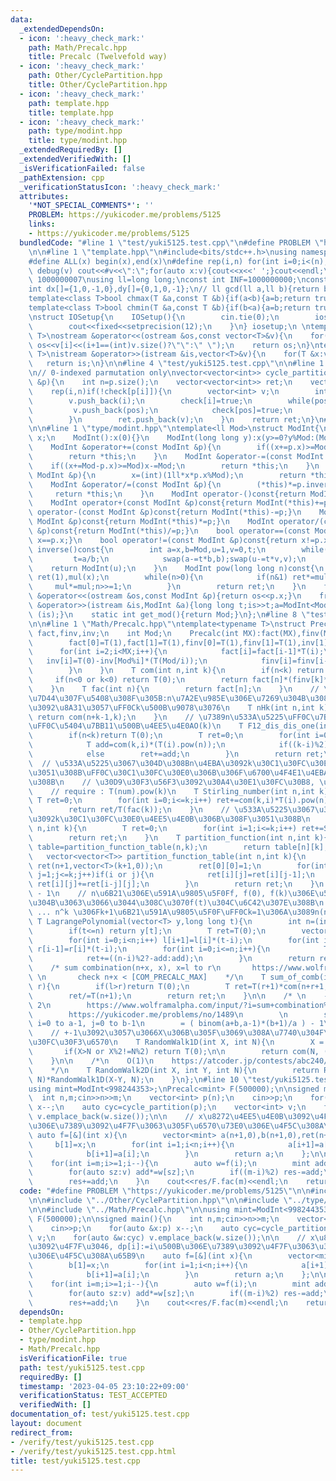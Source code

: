 ```yaml
---
data:
  _extendedDependsOn:
  - icon: ':heavy_check_mark:'
    path: Math/Precalc.hpp
    title: Precalc (Twelvefold way)
  - icon: ':heavy_check_mark:'
    path: Other/CyclePartition.hpp
    title: Other/CyclePartition.hpp
  - icon: ':heavy_check_mark:'
    path: template.hpp
    title: template.hpp
  - icon: ':heavy_check_mark:'
    path: type/modint.hpp
    title: type/modint.hpp
  _extendedRequiredBy: []
  _extendedVerifiedWith: []
  _isVerificationFailed: false
  _pathExtension: cpp
  _verificationStatusIcon: ':heavy_check_mark:'
  attributes:
    '*NOT_SPECIAL_COMMENTS*': ''
    PROBLEM: https://yukicoder.me/problems/5125
    links:
    - https://yukicoder.me/problems/5125
  bundledCode: "#line 1 \"test/yuki5125.test.cpp\"\n#define PROBLEM \"https://yukicoder.me/problems/5125\"\
    \n\n#line 1 \"template.hpp\"\n#include<bits/stdc++.h>\nusing namespace std;\n\
    #define ALL(x) begin(x),end(x)\n#define rep(i,n) for(int i=0;i<(n);i++)\n#define\
    \ debug(v) cout<<#v<<\":\";for(auto x:v){cout<<x<<' ';}cout<<endl;\n#define mod\
    \ 1000000007\nusing ll=long long;\nconst int INF=1000000000;\nconst ll LINF=1001002003004005006ll;\n\
    int dx[]={1,0,-1,0},dy[]={0,1,0,-1};\n// ll gcd(ll a,ll b){return b?gcd(b,a%b):a;}\n\
    template<class T>bool chmax(T &a,const T &b){if(a<b){a=b;return true;}return false;}\n\
    template<class T>bool chmin(T &a,const T &b){if(b<a){a=b;return true;}return false;}\n\
    \nstruct IOSetup{\n    IOSetup(){\n        cin.tie(0);\n        ios::sync_with_stdio(0);\n\
    \        cout<<fixed<<setprecision(12);\n    }\n} iosetup;\n \ntemplate<typename\
    \ T>\nostream &operator<<(ostream &os,const vector<T>&v){\n    for(int i=0;i<(int)v.size();i++)\
    \ os<<v[i]<<(i+1==(int)v.size()?\"\":\" \");\n    return os;\n}\ntemplate<typename\
    \ T>\nistream &operator>>(istream &is,vector<T>&v){\n    for(T &x:v)is>>x;\n \
    \   return is;\n}\n\n#line 4 \"test/yuki5125.test.cpp\"\n\n#line 1 \"Other/CyclePartition.hpp\"\
    \n// 0-indexed parmutation only\nvector<vector<int>> cycle_partition(const vector<int>\
    \ &p){\n    int n=p.size();\n    vector<vector<int>> ret;\n    vector<bool> check(n,false);\n\
    \    rep(i,n)if(!check[p[i]]){\n        vector<int> v;\n        int pos=p[i];\n\
    \        v.push_back(i);\n        check[i]=true;\n        while(pos!=i){\n   \
    \         v.push_back(pos);\n            check[pos]=true;\n            pos=p[pos];\n\
    \        }\n        ret.push_back(v);\n    }\n    return ret;\n}\n#line 6 \"test/yuki5125.test.cpp\"\
    \n\n#line 1 \"type/modint.hpp\"\ntemplate<ll Mod>\nstruct ModInt{\n    long long\
    \ x;\n    ModInt():x(0){}\n    ModInt(long long y):x(y>=0?y%Mod:(Mod-(-y)%Mod)%Mod){}\n\
    \    ModInt &operator+=(const ModInt &p){\n        if((x+=p.x)>=Mod) x-=Mod;\n\
    \        return *this;\n    }\n    ModInt &operator-=(const ModInt &p){\n    \
    \    if((x+=Mod-p.x)>=Mod)x-=Mod;\n        return *this;\n    }\n    ModInt &operator*=(const\
    \ ModInt &p){\n        x=(int)(1ll*x*p.x%Mod);\n        return *this;\n    }\n\
    \    ModInt &operator/=(const ModInt &p){\n        (*this)*=p.inverse();\n   \
    \     return *this;\n    }\n    ModInt operator-()const{return ModInt(-x);}\n\
    \    ModInt operator+(const ModInt &p)const{return ModInt(*this)+=p;}\n    ModInt\
    \ operator-(const ModInt &p)const{return ModInt(*this)-=p;}\n    ModInt operator*(const\
    \ ModInt &p)const{return ModInt(*this)*=p;}\n    ModInt operator/(const ModInt\
    \ &p)const{return ModInt(*this)/=p;}\n    bool operator==(const ModInt &p)const{return\
    \ x==p.x;}\n    bool operator!=(const ModInt &p)const{return x!=p.x;}\n    ModInt\
    \ inverse()const{\n        int a=x,b=Mod,u=1,v=0,t;\n        while(b>0){\n   \
    \         t=a/b;\n            swap(a-=t*b,b);swap(u-=t*v,v);\n        }\n    \
    \    return ModInt(u);\n    }\n    ModInt pow(long long n)const{\n        ModInt\
    \ ret(1),mul(x);\n        while(n>0){\n            if(n&1) ret*=mul;\n       \
    \     mul*=mul;n>>=1;\n        }\n        return ret;\n    }\n    friend ostream\
    \ &operator<<(ostream &os,const ModInt &p){return os<<p.x;}\n    friend istream\
    \ &operator>>(istream &is,ModInt &a){long long t;is>>t;a=ModInt<Mod>(t);return\
    \ (is);}\n    static int get_mod(){return Mod;}\n};\n#line 8 \"test/yuki5125.test.cpp\"\
    \n\n#line 1 \"Math/Precalc.hpp\"\ntemplate<typename T>\nstruct Precalc{\n    vector<T>\
    \ fact,finv,inv;\n    int Mod;\n    Precalc(int MX):fact(MX),finv(MX),inv(MX),Mod(T::get_mod()){\n\
    \        fact[0]=T(1),fact[1]=T(1),finv[0]=T(1),finv[1]=T(1),inv[1]=T(1);\n  \
    \      for(int i=2;i<MX;i++){\n            fact[i]=fact[i-1]*T(i);\n         \
    \   inv[i]=T(0)-inv[Mod%i]*(T(Mod/i));\n            finv[i]=finv[i-1]*inv[i];\n\
    \        }\n    }\n    T com(int n,int k){\n        if(n<k) return T(0);\n   \
    \     if(n<0 or k<0) return T(0);\n        return fact[n]*(finv[k]*finv[n-k]);\n\
    \    }\n    T fac(int n){\n        return fact[n];\n    }\n    // \u91CD\u8907\
    \u7D44\u307F\u5408\u308F\u305B:n\u7A2E\u985E\u306E\u7269\u304B\u3089\u91CD\u8907\
    \u3092\u8A31\u3057\uFF0Ck\u500B\u9078\u3076\n    T nHk(int n,int k){\n       \
    \ return com(n+k-1,k);\n    }\n    // \u7389n\u533A\u5225\uFF0C\u7BB1k\u533A\u5225\
    \uFF0C\u5404\u7BB11\u500B\u4EE5\u4E0AO(k)\n    T F12_dis_dis_one(int n,int k){\n\
    \        if(n<k)return T(0);\n        T ret=0;\n        for(int i=0;i<=k;i++){\n\
    \            T add=com(k,i)*(T(i).pow(n));\n            if((k-i)%2) ret-=add;\n\
    \            else        ret+=add;\n        }\n        return ret;\n    }\n  \
    \  // \u533A\u5225\u3067\u304D\u308Bn\u4EBA\u3092k\u30C1\u30FC\u30E0\u306B\u308F\
    \u3051\u308B\uFF0C\u30C1\u30FC\u30E0\u306B\u306F\u6700\u4F4E1\u4EBA\u5C5E\u3059\
    \u308B\n    // \u30D9\u30F3\u56F3\u3092\u30A4\u30E1\u30FC\u30B8, \u5305\u9664\n\
    \    // require : T(num).pow(k)\n    T Stirling_number(int n,int k){\n       \
    \ T ret=0;\n        for(int i=0;i<=k;i++) ret+=com(k,i)*T(i).pow(n)*((k-i)%2?(-1):1);\n\
    \        return ret/T(fac(k));\n    }\n    // \u533A\u5225\u3067\u304D\u308Bn\u4EBA\
    \u3092k\u30C1\u30FC\u30E0\u4EE5\u4E0B\u306B\u308F\u3051\u308B\n    T Bell_number(int\
    \ n,int k){\n        T ret=0;\n        for(int i=1;i<=k;i++) ret+=Stirling_number(n,i);\n\
    \        return ret;\n    }\n    T partition_function(int n,int k){\n        auto\
    \ table=partition_function_table(n,k);\n        return table[n][k];\n    }\n \
    \   vector<vector<T>> partition_function_table(int n,int k){\n        vector<vector<T>>\
    \ ret(n+1,vector<T>(k+1,0));\n        ret[0][0]=1;\n        for(int i=0;i<=n;i++)for(int\
    \ j=1;j<=k;j++)if(i or j){\n            ret[i][j]=ret[i][j-1];\n            if(i-j>=0)\
    \ ret[i][j]+=ret[i-j][j];\n        }\n        return ret;\n    }\n    // n = y.size\
    \ - 1\n    // n\u6B21\u306E\u591A\u9805\u5F0Ff, f(0), f(k)\u306E\u5024\u304C\u308F\
    \u304B\u3063\u3066\u3044\u308C\u3070f(t)\u304C\u6C42\u307E\u308B\n    // 1^k +\
    \ ... n^k \u306Fk+1\u6B21\u591A\u9805\u5F0F\uFF0Ck=1\u306A\u3089n(n+1)/2\n   \
    \ T LagrangePolynomial(vector<T> y,long long t){\n        int n=(int)y.size()-1;\n\
    \        if(t<=n) return y[t];\n        T ret=T(0);\n        vector<T> l(n+1,1),r(n+1,1);\n\
    \        for(int i=0;i<n;i++) l[i+1]=l[i]*(t-i);\n        for(int i=n;i>0;i--)\
    \ r[i-1]=r[i]*(t-i);\n        for(int i=0;i<=n;i++){\n            T add=y[i]*l[i]*r[i]*finv[i]*finv[n-i];\n\
    \            ret+=((n-i)%2?-add:add);\n        }\n        return ret;\n    }\n\
    \    /* sum combination(n+x, x), x=l to r\n       https://www.wolframalpha.com/input/?i=sum+combination%28n%2Bx+%2Cx%29%2C+x%3Dl+to+r&lang=ja\
    \ \n       check n+x < [COM_PRECALC_MAX]    */\n    T sum_of_comb(int n,int l,int\
    \ r){\n        if(l>r)return T(0);\n        T ret=T(r+1)*com(n+r+1,r+1)-T(l)*com(l+n,l);\n\
    \        ret/=T(n+1);\n        return ret;\n    }\n\n    /* \n    - sum of comb\
    \ 2\n        https://www.wolframalpha.com/input/?i=sum+combination%28i%2Bj%2Ci%29%2C+i%3D0+to+a-1%2C+j%3D0+to+b-1&lang=ja\n\
    \        https://yukicoder.me/problems/no/1489\n        \n        sum binom(i+j,i)\
    \ i=0 to a-1, j=0 to b-1\n        = ( binom(a+b,a-1)*(b+1)/a ) - 1\n    */\n\n\
    \    // +-1\u3092\u3057\u3066X\u306B\u305F\u3069\u308A\u7740\u304F\u30D1\u30BF\
    \u30FC\u30F3\u6570\n    T RandomWalk1D(int X, int N){\n        X = abs(X);\n \
    \       if(X>N or X%2!=N%2) return T(0);\n\n        return com(N, (N+X)/2);\n\
    \    }\n\n    /*\n    O(1)\n    https://atcoder.jp/contests/abc240/editorial/3423\n\
    \    */\n    T RandomWalk2D(int X, int Y, int N){\n        return RandomWalk1D(X+Y,\
    \ N)*RandomWalk1D(X-Y, N);\n    }\n};\n#line 10 \"test/yuki5125.test.cpp\"\n\n\
    using mint=ModInt<998244353>;\nPrecalc<mint> F(500000);\n\nsigned main(){\n  \
    \  int n,m;cin>>n>>m;\n    vector<int> p(n);\n    cin>>p;\n    for(auto &x:p)\
    \ x--;\n    auto cyc=cycle_partition(p);\n    vector<int> v;\n    for(auto &w:cyc)\
    \ v.emplace_back(w.size());\n\n    // x\u8272\u4EE5\u4E0B\u3092\u4F7F\u3046, dp[i]:=i\u500B\
    \u306E\u7389\u3092\u4F7F\u3063\u305F\u6570\u73E0\u306E\u4F5C\u308A\u65B9\n   \
    \ auto f=[&](int x){\n        vector<mint> a(n+1,0),b(n+1,0),ret(n+1,0);\n   \
    \     b[1]=x;\n        for(int i=1;i<n;i++){\n            a[i+1]=a[i]*(x-2)+b[i]*(x-1);\n\
    \            b[i+1]=a[i];\n        }\n        return a;\n    };\n\n    mint res=0;\n\
    \    for(int i=m;i>=1;i--){\n        auto w=f(i);\n        mint add=F.com(m,i);\n\
    \        for(auto sz:v) add*=w[sz];\n        if((m-i)%2) res-=add;\n        else\
    \        res+=add;\n    }\n    cout<<res/F.fac(m)<<endl;\n    return 0;\n}\n"
  code: "#define PROBLEM \"https://yukicoder.me/problems/5125\"\n\n#include \"../template.hpp\"\
    \n\n#include \"../Other/CyclePartition.hpp\"\n\n#include \"../type/modint.hpp\"\
    \n\n#include \"../Math/Precalc.hpp\"\n\nusing mint=ModInt<998244353>;\nPrecalc<mint>\
    \ F(500000);\n\nsigned main(){\n    int n,m;cin>>n>>m;\n    vector<int> p(n);\n\
    \    cin>>p;\n    for(auto &x:p) x--;\n    auto cyc=cycle_partition(p);\n    vector<int>\
    \ v;\n    for(auto &w:cyc) v.emplace_back(w.size());\n\n    // x\u8272\u4EE5\u4E0B\
    \u3092\u4F7F\u3046, dp[i]:=i\u500B\u306E\u7389\u3092\u4F7F\u3063\u305F\u6570\u73E0\
    \u306E\u4F5C\u308A\u65B9\n    auto f=[&](int x){\n        vector<mint> a(n+1,0),b(n+1,0),ret(n+1,0);\n\
    \        b[1]=x;\n        for(int i=1;i<n;i++){\n            a[i+1]=a[i]*(x-2)+b[i]*(x-1);\n\
    \            b[i+1]=a[i];\n        }\n        return a;\n    };\n\n    mint res=0;\n\
    \    for(int i=m;i>=1;i--){\n        auto w=f(i);\n        mint add=F.com(m,i);\n\
    \        for(auto sz:v) add*=w[sz];\n        if((m-i)%2) res-=add;\n        else\
    \        res+=add;\n    }\n    cout<<res/F.fac(m)<<endl;\n    return 0;\n}"
  dependsOn:
  - template.hpp
  - Other/CyclePartition.hpp
  - type/modint.hpp
  - Math/Precalc.hpp
  isVerificationFile: true
  path: test/yuki5125.test.cpp
  requiredBy: []
  timestamp: '2023-04-05 23:10:22+09:00'
  verificationStatus: TEST_ACCEPTED
  verifiedWith: []
documentation_of: test/yuki5125.test.cpp
layout: document
redirect_from:
- /verify/test/yuki5125.test.cpp
- /verify/test/yuki5125.test.cpp.html
title: test/yuki5125.test.cpp
---
```

